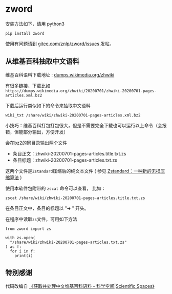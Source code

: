 # zword

安装方法如下，请用 python3

```
pip install zword
```

使用有问题请到 [gitee.com/znlp/zword/issues](https://gitee.com/znlp/zword/issues) 发帖。

## 从维基百科抽取中文语料

维基百科语料下载地址 : [dumps.wikimedia.org/zhwiki](https://dumps.wikimedia.org/zhwiki/)

有很多链接，下载比如 `https://dumps.wikimedia.org/zhwiki/20200701/zhwiki-20200701-pages-articles.xml.bz2`

下载后运行类似如下的命令来抽取中文语料

```
wiki_txt /share/wiki/zhwiki-20200701-pages-articles.xml.bz2
```

小技巧：维基百科打包打包很大，但是不需要完全下载也可以运行以上命令（会报错，但能部分输出，方便开发）

会在bz2的同目录输出两个文件

* 条目正文：zhwiki-20200701-pages-articles.title.txt.zs
* 条目标题：zhwiki-20200701-pages-articles.txt.zs

这两个文件是`Zstandard`压缩后的纯文本文件 ( 参见 [Zstandard：一种新的无损压缩算法](https://t.cn/A6yuA29f) )

使用本软件包附带的 `zscat` 命令可以查看， 比如：

```
zscat /share/wiki/zhwiki-20200701-pages-articles.title.txt.zs
```

在条目正文中，条目的标题以 "➜ " 开头。

在程序中读取`zs`文件，可用如下方法

```
from zword import zs

with zs.open(
  "/share/wiki/zhwiki-20200701-pages-articles.txt.zs"
) as f:
  for i in f:
    print(i)
```

## 特别感谢

代码改编自 [《获取并处理中文维基百科语料 - 科学空间|Scientific Spaces》](https://t.cn/A6yuwEkk)

